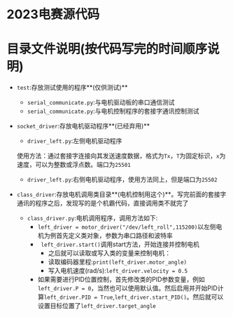 # 2023电赛源代码

# 目录文件说明(按代码写完的时间顺序说明)
+ `test`:存放测试使用的程序**(仅供测试)**
  + `serial_communicate.py`:与电机驱动板的串口通信测试
  + `serial_communicate.py`:与电机控制程序的套接字通讯控制测试

+ `socket_driver`:存放电机驱动程序**(已经弃用)**
  + `driver_left.py`:左侧电机驱动程序
  
  使用方法：通过套接字连接向其发送速度数据，格式为`Tx`，`T`为固定标识，`x`为速度，可以为整数或浮点数。端口为`25501`

  + `driver_left.py`:右侧电机驱动程序，使用方法同上，但是端口为`25502`

+ `class_driver`:存放电机调用类目录**(电机控制用这个)**。写完前面的套接字通讯的程序之后，发现写的是个机霸代码，直接调用类不就完了
  + `class_driver.py`:电机调用程序，调用方法如下:
    + `left_driver = motor_driver("/dev/left_roll",115200)`以左侧电机为例首先定义类对象，参数为串口路径和波特率
    + ` left_driver.start()`调用start方法，开始连接并控制电机
      + 之后就可以读取或写入类的变量来控制电机：
      + 读取编码器里程:`print(left_driver.motor_angle)`
      + 写入电机速度(rad/s):`left_driver.velocity = 0.5`
    + 如果需要进行PID位置控制，首先修改类的PID参数变量，例如`left_driver.P = 0`，当然也可以使用默认值。然后启用并开始PID计算`left_driver.PID = True`,`left_driver.start_PID()`。然后就可以设置目标位置了`left_driver.target_angle`